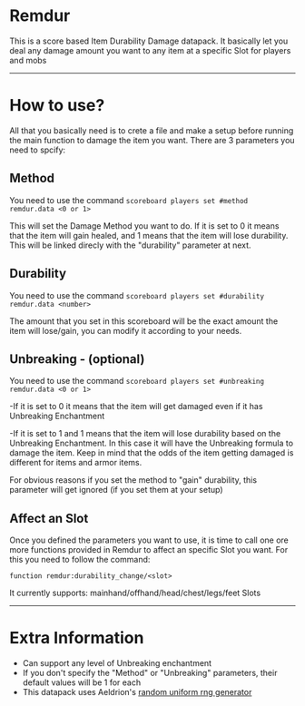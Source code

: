 # Remdur
This is a score based Item Durability Damage datapack. It basically let you deal any damage amount you want to any item at a specific Slot for players and mobs
***

# How to use?
All that you basically need is to crete a file and make a setup before running the main function to damage the item you want. There are 3 parameters you need to spcify:

## Method 

You need to use the command `scoreboard players set #method remdur.data <0 or 1>`

This will set the Damage Method you want to do. If it is set to 0 it means that the item will gain healed, and 1 means that the item will lose durability. This will be linked direcly with the "durability" parameter at next.

## Durability

You need to use the command `scoreboard players set #durability remdur.data <number>`

The amount that you set in this scoreboard will be the exact amount the item will lose/gain, you can modify it according to your needs.

## Unbreaking - (optional)

You need to use the command `scoreboard players set #unbreaking remdur.data <0 or 1>`

 -If it is set to 0 it means that the item will get damaged even if it has Unbreaking Enchantment

 -If it is set to 1 and 1 means that the item will lose durability based on the Unbreaking Enchantment. In this case it will have the Unbreaking formula to
   damage the item. Keep in mind that the odds of the item getting damaged is different for items and armor items.
   
For obvious reasons if you set the method to "gain" durability, this parameter will get ignored (if you set them at your setup)

## Affect an Slot

Once you defined the parameters you want to use, it is time to call one ore more functions provided in Remdur to affect an specific Slot you want. For this
you need to follow the command:

`function remdur:durability_change/<slot>`

It currently supports: mainhand/offhand/head/chest/legs/feet Slots
***

# Extra Information

 - Can support any level of Unbreaking enchantment
 - If you don't specify the "Method" or "Unbreaking" parameters, their default values will be 1 for each
 - This datapack uses Aeldrion's [random uniform rng generator](https://github.com/Aeldrion/Minecraft-Random)
